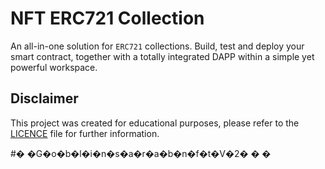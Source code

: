 # NFT ERC721 Collection

An all-in-one solution for `ERC721` collections. Build, test and deploy your smart contract, together with a totally
integrated DAPP within a simple yet powerful workspace.

## Disclaimer
This project was created for educational purposes, please refer to the [LICENCE](LICENSE) file for further information.


#� �G�o�b�l�i�n�s�a�r�a�b�n�f�t�V�2�
�
�
